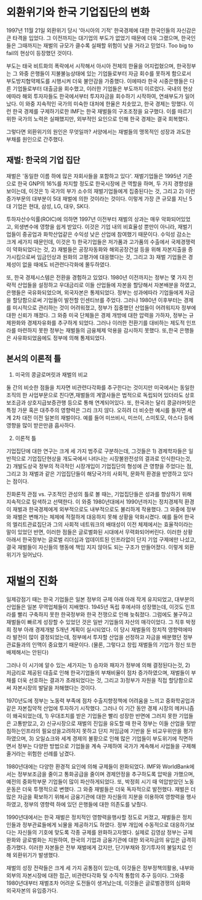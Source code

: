 # 외환위기와 한국 기업집단의 변화

1997년 11월 21일 외환위기 당시 '아시아의 기적' 한국경제에 대한 한국인들의 자신감은 큰 타격을 입었다. 그 이전까지는 대기업의 부도가 없었기 때문에 더욱 그랬으며, 한국인들은 그때까지는 재벌의 규모가 클수록 실패할 위험이 낮을 거라고 믿었다. Too big to fail의 현상이 등장했던 것이다. 

부도는 태국 비트화의 폭락에서 시작해서 아시아 전체의 한율을 어지럽혔으며, 한국정부는 그 와중 은행들이 지불불능상태에 있는 기업들로부터 자금 회수를 못하게 함으로서 부도방지협약제도를 시행시켜 더욱 불안감을 가중했다. 이에따라 한국 시중은행들은 다른 기업들로부터 대출금을 회수했고, 이러한 기업들은 부도까지 이르렀다. 국내의 현상에따라 해외 투자자들도 한국에서부터 투자자금을 회수하기 시작하여, 연쇄부도가 일어났다. 이 와중 지속적인 국가의 미숙한 대처에 한율은 치솟았고, 한국 경제는 망했다. 이런 한국 경제를 구제하기로한 IMF는 한국 재벌들의 구조조정을 요구했다. 이를 따르기 위한 국가의 노력은 실패했지만, 외부적인 요인으로 인해 한국 경제는 결국 회복했다.

그렇다면 외환위기의 원인은 무엇일까? 서양에서는 재벌들의 맹목적인 성장과 과도한 부채를 원인으로 간주했다. 

## 재벌: 한국의 기업 집단

재벌은 '동일한 이름 하에 많은 자회사들을 포함하고 있다'. 재벌기업들은 1995년 기준으로 한국 GNP의 16%를 차지할 정도로 한국시장에 큰 역할을 하며, 두 가지 경향성을 보이는데, 이것은 1) 국가의 부가 소수의 재벌기업들에게 집중된다는 것, 그리고 2) 이런 증가부문의 대부분이 5대 재벌에 의한 것이라는 것이다. 이렇게 가장 큰 규모를 지닌 5대 기업은 현대, 삼성, LG, 대우, SK다. 

투하자산수익률(ROIC)에 의하면 1997년 이전부터 재벌의 상과는 매우 악화되어있었고, 외생변수에 영향을 쉽게 받았다. 이것은 기업 내의 비효율성  뿐만이 아니라, 재벌기업들이 중공업과 화학산업같은 수익성 낮은 산업에 참여했기 때문이다. 수익성 감소는 크게 세가지 때문인데, 이것은 1) 한국기업들은 저가품과 고가품의 수출에서 국제경쟁력이 약화되었다는 것, 2) 재벌들은 공장자동화와 해외공장건설 등을 위해 자본지출을 증가시킴으로써 임금인상과 원화의 고평가에 대응했다는 것, 그리고 3) 재벌 기업들은 경제성이 없을 때에도 비관련다각화에 몰두하였다. 

또, 한국 경제시스템은 전환을 경험하고 있었다. 1980년 이전까지는 정부는 몇 가지 전략적 산업들을 설정하고 우대금리로 이들 산업들에 자본을 할당해서 자본배분을 하였고, 은행들은 국유화되었으며, 외국자본은 통제되었다. 정부는 성과에따라 기업들에게 자금을 할당함으로써 기업들이 발전할 인센티브를 주었다. 그러나 1980년 이후부터는 경제를 미시적으로 관리하는 것이 어려워졌고, 정부가 집중했던 산업들이 어려워지자 정부에 대한 신뢰가 깨졌다. 그 와중 미국 단체들은 경제 개방에 대한 압력을 가하자, 정부는 규제완화와 경제자유화를 추구하게 되었다. 그러나 이러한 전환기를 대비하는 제도적 인프라를 마련하지 못한 정부는 재벌들의 금융체제 악용을 감시하지 못했다. 또,한국 은행들은 사유화되었음에도 정부에 의해 통제되었다. 

## 본서의 이론적 틀

1. 미국의 콩글로머릿과 재벌의 비교

둘 간의 비슷한 점들을 치자면 비관련다각화를 추구한다는 것이지만 미국에서는 동일한 조직의 한 사업부문으로 친다면,재벌들의 계열사들은 법적으로 독립되어 있더라도 상호보조금과 상호지급보증관행 등으로 통해 연계되어있다. 또, 한국과는 달리 콩글러머릿은 특정 가문 혹은 대주주의 영향력은 그리 크지 않다. 오히려 더 비슷한 예시를 들자면 세계 2차 대전 이전 일본의 재벌이다. 예를 들어 미쓰비시, 미쓰이, 스미토모, 야스다 등에 영향을 많이 받은만큼 흡사하다. 

2. 이론적 틀

기업집단에 대한 연구는 크게 세 가지 범주로 구분하는데, 그것들은 1) 경제학자들은 일반적으로 기업집단현상을 개도국에서 나타나는 시장불완전성의 결과로 인식한다는것, 2) 개발도상국 정부의 적극적인 시장개입이 기업집단의 형성에 큰 영향을 주었다는 점, 그리고 3) 재벌과 같은 기업집단들이 해당국가의 사회적, 문화적 환경을 반영하고 있다는 점이다. 

진화론적 관점 vs. 구조적인 관성의 틀로 볼 때는, 기업집단들은 성과를 향상하기 위해 지속적으로 탐색하고 선택한다. 이 와중 1980년대에서 1990년까지는 정치경제적 환경이 재벌과 한국경제에게 외부적으로도 내부적으로도 불리하게 작용했다. 그 와중에 정부와 재벌은 변해가는 체제에 적절하게 대응하지 못해 상황을 악화시켰다. 예를 들어 한국의 엘리트관료집단과 그의 사회적 네트워크의 배태성이 이전 체제에서는 효율적이라는 말이 있었던 반면, 이러한 점들은 글로벌화된 시대에서 무력화되어버린다. 이러한 상황 아래서 한국정부는 글로벌 리더십과 업데이트된 인프라없이 단지 기업 구제에만 나섰고, 결국 재벌들이 자신들의 행동에 책임 지지 않아도 되는 구조가 만들어졌다. 이렇게 외환위기가 일어났다. 


# 재벌의 진화
일제강점기 때는 한국 기업들은 일본 정부의 규제 아래 아래 작게 유지되었고, 대부분의 산업들은 일본 무역업체들이 지배했다. 1945년 독립 후에서야 성장했는데, 이것도 인프라를 빨리 구축하지 못한 한국정부와 한국 전쟁으로 인해 늦춰졌다. 그럼에도 불구하고 재벌들이 빠르게 성장할 수 있었던 것은 일반 기업들의 자산의 매각이었다. 그 직후 박정희 정부 아래 경제개발 5개년 계획이 실시되었다. 이 당시 재벌들의 정치적 영향력에따라 발전이 많이 결정되었는데, 정부에서 투자할 산업을 선정하고 자금을 배분했던 정부관료들과의 인맥이 중요했기 때문이다. (물론, 그렇다고 창립 재벌들의 기업가 정신 또한 배제해서는 안된다)

그러나 이 시기에 알수 있는 세가지는 1) 승자와 패자가 정부에 의해 결정된다는것, 2) 저금리로 제공된 대출로 인해 한국기업들의 부채비율이 점차 증가하였으며, 재벌들이 부채를 더욱 선호하는 결과가 초래되었다는 것, 그리고 3)정부가 자원을 직접 할당함으로써 자본시장의 발달을 저해했다는 것이다. 

1970년도에 정부는 노동력 부족에 점차 수출지향정책에 어려움을 느끼고 중화학공업과 같은 자본집약적 산업에 투자하기 시작했다. 그러나 이 기간 동안 경제 시장의 메커니즘이 왜곡되었는데, 1) 우대조치를 받은 기업들은 빨리 성장한 반면에 그러지 못한 기업들은 고통받았고, 2) 신규시장으로 재벌의 진입을 유도할 때 한국 정부는 이들 산업을 뒷받침하는인프라의 필요성을고려하지 못하고 단지 저임금에 기반을 둔 비교우위만을 평가하였으며, 3) 오일쇼크와 세계 경제의 불황으로 인해 많은 기업들이 부도위기에 직면하면서 정부는 다양한 방법으로 기업들을 계속 구제하여 국가가 계속해서 사업들을 구제해줄거라는 위험한 선례를 남겼다. 

1980년대에는 다양한 환경적 요인에 의해 규제들이 완화되었다. IMF와 WorldBank에서는 정부보조금을 줄이고 통화공급을 줄이며 경제안정을 추구하도록 압박을 가했으며, 예전의 중화학부문 기업들이 많이 파산하게되었다. 또, 박정희 시기 때 억압받았던 노동운동은 더욱 투쟁적으로 변했다. 그 와중 재벌들은 더욱 독자적으로 발전했다. 재벌은 더 많은 자금을 확보하기 위해서 금융기관에 대한 자신들의 지분을 이용하여 영향력을 행사하였고, 정부의 영향력 하에 있던 은행들에 대한 의존도를 낮췄다. 

1990년대에서는 한국 재벌은 정치적인 영향력을행사할 정도로 커졌고, 재벌들은 정치인들과 정부관료들에게 뇌물을 제공하기도 하였다. 정부 개입에 수동적으로 대응하기보다는 자신들의 기호에 맞도록 각종 규제를 완화하고자했다. 실제로 김영삼 정부는 규제완화와 글로벌화는 지원하여, 한국의 기업과 금융기관에 대한 외국자금의 유입은 급격히 증가했다. 이러한 자본들은 전부 재벌에게 갔지만, 단기부채와 장기투자의 불일치로 인해 외환위기가 발생했다. 

재벌의 성장 전략들은 크게 세 가지 공통점이 있는데, 이것들은 정부정책의활용, 내부와 외부의 자본시장에 대한 접근, 비관련다각화 및 수직적 통합의 추구 등이다. 그와중 1980년대부터 재벌조차 어려운 도전들이 생겨났는데, 이것들은 글로벌경쟁의 심화와 외국자본의 유입증가다.